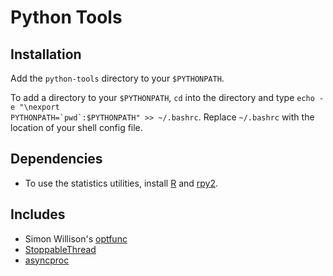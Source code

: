 # Python Tools

## Installation

Add the `python-tools` directory to your `$PYTHONPATH`. 

To add a directory to your `$PYTHONPATH`, `cd` into the directory and type <code>echo -e "\nexport PYTHONPATH=\`pwd\`:\$PYTHONPATH" >> ~/.bashrc</code>. Replace `~/.bashrc` with the location of your shell config file.

## Dependencies

* To use the statistics utilities, install [R](http://www.r-project.org/) and [rpy2](http://rpy.sourceforge.net/rpy2.html).

## Includes

- Simon Willison's [optfunc](https://github.com/simonw/optfunc)
- [StoppableThread](http://stackoverflow.com/questions/323972/is-there-any-way-to-kill-a-thread-in-python)
- [asyncproc](http://www.lysator.liu.se/~bellman/download/)
